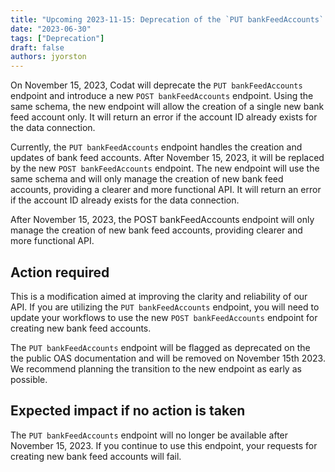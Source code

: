 ```yaml
---
title: "Upcoming 2023-11-15: Deprecation of the `PUT bankFeedAccounts` endpoint"
date: "2023-06-30"
tags: ["Deprecation"]
draft: false
authors: jyorston
---
```


On November 15, 2023, Codat will deprecate the `PUT bankFeedAccounts` endpoint and introduce a new `POST bankFeedAccounts` endpoint. Using the same schema, the new endpoint will allow the creation of a single new bank feed account only. It will return an error if the account ID already exists for the data connection.

<!--truncate-->

Currently, the `PUT bankFeedAccounts` endpoint handles the creation and updates of bank feed accounts. After November 15, 2023, it will be replaced by the new `POST bankFeedAccounts` endpoint. The new endpoint will use the same schema and will only manage the creation of new bank feed accounts, providing a clearer and more functional API. It will return an error if the account ID already exists for the data connection.

After November 15, 2023, the POST bankFeedAccounts endpoint will only manage the creation of new bank feed accounts, providing clearer and more functional API.

## Action required​

This is a modification aimed at improving the clarity and reliability of our API. If you are utilizing the `PUT bankFeedAccounts` endpoint, you will need to update your workflows to use the new `POST bankFeedAccounts` endpoint for creating new bank feed accounts.

The `PUT bankFeedAccounts` endpoint will be flagged as deprecated on the the public OAS documentation and will be removed on November 15th 2023. We recommend planning the transition to the new endpoint as early as possible.

## Expected impact if no action is taken​

The `PUT bankFeedAccounts` endpoint will no longer be available after November 15, 2023. If you continue to use this endpoint, your requests for creating new bank feed accounts will fail.